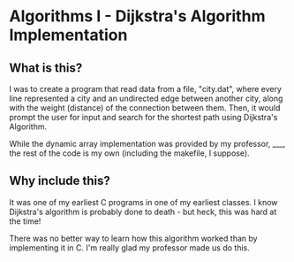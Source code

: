 # Algorithms I - Dijkstra's Algorithm Implementation

## What is this?

I was to create a program that read data from a file, "city.dat", where every line represented a city and an undirected edge between another city, along with the weight (distance) of the connection between them. Then, it would prompt the user for input and search for the shortest path using Dijkstra's Algorithm.

While the dynamic array implementation was provided by my professor, ___, the rest of the code is my own (including the makefile, I suppose).

## Why include this?

It was one of my earliest C programs in one of my earliest classes. I know Dijkstra's algorithm is probably done to death - but heck, this was hard at the time! 

There was no better way to learn how this algorithm worked than by implementing it in C. I'm really glad my professor made us do this.